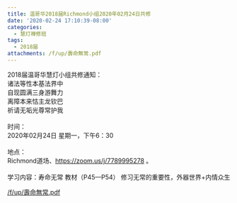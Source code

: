 ```yaml
---
title: 温哥华2018届Richmond小组2020年02月24日共修
date: '2020-02-24 17:10:39-08:00'
categories:
  - 慧灯禅修班
tags:
  - 2018届
attachments: /f/up/壽命無常.pdf
---
```

2018届温哥华慧灯小组共修通知：\
诸法等性本基法界中\
自现圆满三身游舞力\
离障本来怙主龙钦巴\
祈请无垢光尊常护我\
\
时间：\
2020年02月24日 星期一，下午6：30\
\
地点：\
Richmond道场、<https://zoom.us/j/7789995278> 。\
\
学习内容：寿命无常 教材（P45—P54） 修习无常的重要性，外器世界+内情众生

[/f/up/壽命無常.pdf](https://s3.ap-northeast-1.wasabisys.com/hdcx/hdv/f/up/壽命無常.pdf)
